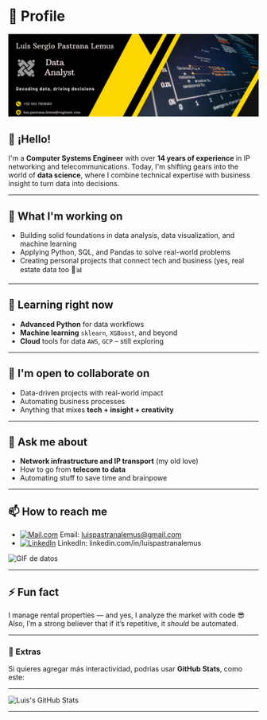 # 🚀 Profile

![Header](https://github.com/LuisPastranaLemus/LuisPastranaLemus/blob/main/Header.jpg) <!-- Aquí puedes cambiar la imagen de encabezado -->

## 👋 ¡Hello!  

I'm a **Computer Systems Engineer** with over **14 years of experience** in IP networking and telecommunications.
Today, I'm shifting gears into the world of **data science**, where I combine technical expertise with business insight to turn data into decisions.

---

## 💼 What I'm working on
- Building solid foundations in data analysis, data visualization, and machine learning
- Applying Python, SQL, and Pandas to solve real-world problems
- Creating personal projects that connect tech and business (yes, real estate data too 🏡📊 

---

## 🌱 Learning right now 
- **Advanced Python** for data workflows
- **Machine learning** `sklearn`, `XGBoost`, and beyond
- **Cloud** tools for data `AWS`, `GCP` – still exploring

---

## 👯 I'm open to collaborate on

- Data-driven projects with real-world impact
- Automating business processes
- Anything that mixes **tech + insight + creativity**

---

## 💬 Ask me about
- **Network infrastructure and IP transport** (my old love)
- How to go from **telecom to data**
- Automating stuff to save time and brainpowe

---

## 📫 How to reach me

- [![Mail.com](https://img.shields.io/badge/-Mail.com-blue?style=flat-square&logo=minutemailer)](mailto:luis.pastrana.lemus@engineer.com)  Email: luispastranalemus@gmail.com
- [![LinkedIn](https://img.shields.io/badge/-LinkedIn-blue?style=flat-square&logo=linkedin)](https://linkedin.com/in/luispastranalemus)  LinkedIn: linkedin.com/in/luispastranalemus

![GIF de datos](https://user-images.githubusercontent.com/your-gif.gif) <!-- Aquí puedes cambiar la imagen a un GIF llamativo -->

---

## ⚡ Fun fact

I manage rental properties — and yes, I analyze the market with code 😎  
Also, I’m a strong believer that if it’s repetitive, it *should* be automated.

---

### 🎯 Extras  
Si quieres agregar más interactividad, podrías usar **GitHub Stats**, como este:  

---
![Luis's GitHub Stats](https://github-readme-stats.vercel.app/api?username=LuisPastranaLemus&show_icons=true&theme=dark)

---
